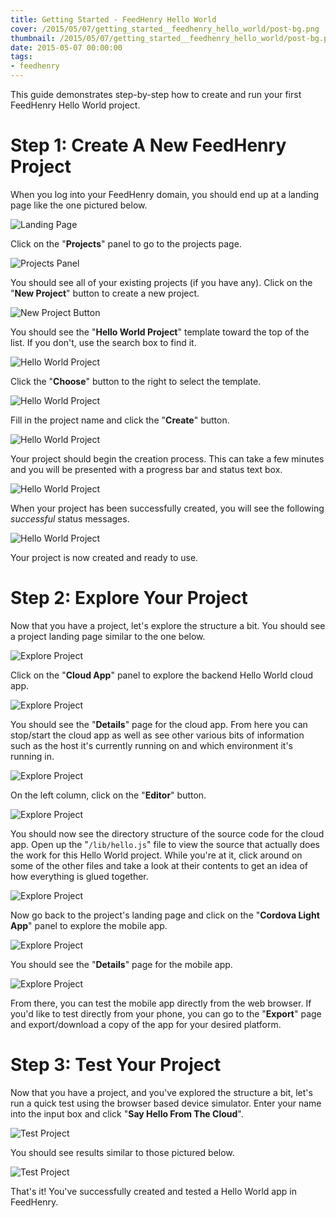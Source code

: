 ```yaml
---
title: Getting Started - FeedHenry Hello World
cover: /2015/05/07/getting_started__feedhenry_hello_world/post-bg.png
thumbnail: /2015/05/07/getting_started__feedhenry_hello_world/post-bg.png
date: 2015-05-07 00:00:00
tags:
- feedhenry
---
```


This guide demonstrates step-by-step how to create and run your first FeedHenry Hello World project.
<!-- more -->

# Step 1: Create A New FeedHenry Project

When you log into your FeedHenry domain, you should end up at a landing page like the one pictured below.

![Landing Page](landing_page.png)

Click on the "__Projects__" panel to go to the projects page.

![Projects Panel](projects_panel.png)

You should see all of your existing projects (if you have any). Click on the "__New Project__" button to create a new project.

![New Project Button](new_project_button.png)

You should see the "__Hello World Project__" template toward the top of the list. If you don't, use the search box to find it.

![Hello World Project](hello_world_project.png)

Click the "__Choose__" button to the right to select the template.

![Hello World Project](hello_world_project_choose_button.png)

Fill in the project name and click the "__Create__" button.

![Hello World Project](hello_world_project_options.png)

Your project should begin the creation process. This can take a few minutes and you will be presented with a progress bar and status text box.

![Hello World Project](hello_world_project_status_in_progress.png)

When your project has been successfully created, you will see the following _successful_ status messages.

![Hello World Project](hello_world_project_status_complete.png)

Your project is now created and ready to use.

# Step 2: Explore Your Project

Now that you have a project, let's explore the structure a bit. You should see a project landing page similar to the one below.

![Explore Project](explore_project.png)

Click on the "__Cloud App__" panel to explore the backend Hello World cloud app.

![Explore Project](explore_project_cloud_code.png)

You should see the "__Details__" page for the cloud app. From here you can stop/start the cloud app as well as see other various bits of information such as the host it's currently running on and which environment it's running in.

![Explore Project](explore_project_cloud_code_details.png)

On the left column, click on the "__Editor__" button.

![Explore Project](explore_project_cloud_code_editor_button.png)

You should now see the directory structure of the source code for the cloud app. Open up the "`/lib/hello.js`" file to view the source that actually does the work for this Hello World project. While you're at it, click around on some of the other files and take a look at their contents to get an idea of how everything is glued together.

![Explore Project](explore_project_cloud_code_editor.png)

Now go back to the project's landing page and click on the "__Cordova Light App__" panel to explore the mobile app.

![Explore Project](explore_project_apps.png)

You should see the "__Details__" page for the mobile app.

![Explore Project](explore_project_apps_details.png)

From there, you can test the mobile app directly from the web browser. If you'd like to test directly from your phone, you can go to the "__Export__" page and export/download a copy of the app for your desired platform.

# Step 3: Test Your Project

Now that you have a project, and you've explored the structure a bit, let's run a quick test using the browser based device simulator. Enter your name into the input box and click "__Say Hello From The Cloud__".

![Test Project](test_project.png)

You should see results similar to those pictured below.

![Test Project](test_project_result.png)

That's it! You've successfully created and tested a Hello World app in FeedHenry.
